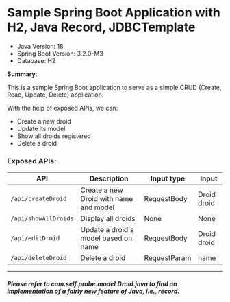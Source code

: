 # Sample Spring Boot Application with H2, Java Record, JDBCTemplate

- Java Version: 18
- Spring Boot Version: 3.2.0-M3
- Database: H2

**Summary**:

This is a sample Spring Boot application to serve as a simple CRUD (Create, Read, Update, Delete) application.

With the help of exposed APIs, we can:
- Create a new droid
- Update its model
- Show all droids registered
- Delete a droid

### Exposed APIs:

| API                | Description                            | Input type    | Input            |
| ------------------ | -------------------------------------- | ------------- | ----------------- |
| `/api/createDroid` | Create a new Droid with name and model | RequestBody   | Droid droid      |
| `/api/showAllDroids`| Display all droids                    | None          | None              |
| `/api/editDroid`   | Update a droid's model based on name  | RequestBody   | Droid droid      |
| `/api/deleteDroid` | Delete a droid                         | RequestParam  | name              |
---
#### *Please refer to com.self.probe.model.Droid.java to find an implementation of a fairly new feature of Java, i.e., record.*

